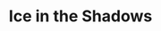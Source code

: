 ---
portfolio: ice
title:  "Ice in the Shadows"
description: "My Web comic, enjoy."
imgSrc: "../images/v3/ice/ice-cover.jpg"
layout: port-v
set: ice
---